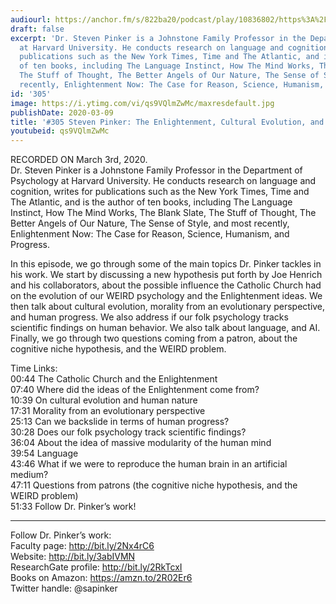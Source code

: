 ```yaml
---
audiourl: https://anchor.fm/s/822ba20/podcast/play/10836802/https%3A%2F%2Fd3ctxlq1ktw2nl.cloudfront.net%2Fproduction%2F2020-2-5%2F54617645-44100-2-db67bb717591a.m4a
draft: false
excerpt: 'Dr. Steven Pinker is a Johnstone Family Professor in the Department of Psychology
  at Harvard University. He conducts research on language and cognition, writes for
  publications such as the New York Times, Time and The Atlantic, and is the author
  of ten books, including The Language Instinct, How The Mind Works, The Blank Slate,
  The Stuff of Thought, The Better Angels of Our Nature, The Sense of Style, and most
  recently, Enlightenment Now: The Case for Reason, Science, Humanism, and Progress.'
id: '305'
image: https://i.ytimg.com/vi/qs9VQlmZwMc/maxresdefault.jpg
publishDate: 2020-03-09
title: '#305 Steven Pinker: The Enlightenment, Cultural Evolution, and the Human Mind'
youtubeid: qs9VQlmZwMc
---
```

<div class="timelinks">

RECORDED ON March 3rd, 2020.  
Dr. Steven Pinker is a Johnstone Family Professor in the Department of Psychology at Harvard University. He conducts research on language and cognition, writes for publications such as the New York Times, Time and The Atlantic, and is the author of ten books, including The Language Instinct, How The Mind Works, The Blank Slate, The Stuff of Thought, The Better Angels of Our Nature, The Sense of Style, and most recently, Enlightenment Now: The Case for Reason, Science, Humanism, and Progress.

In this episode, we go through some of the main topics Dr. Pinker tackles in his work. We start by discussing a new hypothesis put forth by Joe Henrich and his collaborators, about the possible influence the Catholic Church had on the evolution of our WEIRD psychology and the Enlightenment ideas. We then talk about cultural evolution, morality from an evolutionary perspective, and human progress. We also address if our folk psychology tracks scientific findings on human behavior. We also talk about language, and AI. Finally, we go through two questions coming from a patron, about the cognitive niche hypothesis, and the WEIRD problem.

Time Links:  
<time>00:44</time> The Catholic Church and the Enlightenment  
<time>07:40</time> Where did the ideas of the Enlightenment come from?  
<time>10:39</time> On cultural evolution and human nature  
<time>17:31</time> Morality from an evolutionary perspective  
<time>25:13</time> Can we backslide in terms of human progress?  
<time>30:28</time> Does our folk psychology track scientific findings?  
<time>36:04</time> About the idea of massive modularity of the human mind  
<time>39:54</time> Language  
<time>43:46</time> What if we were to reproduce the human brain in an artificial medium?  
<time>47:11</time> Questions from patrons (the cognitive niche hypothesis, and the WEIRD problem)  
<time>51:33</time> Follow Dr. Pinker’s work!

---

Follow Dr. Pinker’s work:  
Faculty page: http://bit.ly/2Nx4rC6  
Website: http://bit.ly/3abIVMN  
ResearchGate profile: http://bit.ly/2RkTcxI  
Books on Amazon: https://amzn.to/2R02Er6  
Twitter handle: @sapinker
</div>

